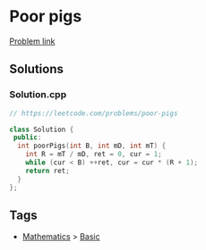 # Poor pigs

[Problem link](https://leetcode.com/problems/poor-pigs)

## Solutions


### Solution.cpp
```cpp
// https://leetcode.com/problems/poor-pigs

class Solution {
 public:
  int poorPigs(int B, int mD, int mT) {
    int R = mT / mD, ret = 0, cur = 1;
    while (cur < B) ++ret, cur = cur * (R + 1);
    return ret;
  }
};
```
## Tags

* [Mathematics](/Collections/mathematics.md#mathematics) > [Basic](/Collections/mathematics.md#basic)
